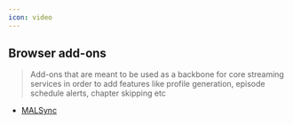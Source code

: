 ```yaml
---
icon: video
---
```


## Browser add-ons

> Add-ons that are meant to be used as a backbone for core streaming services in order to add features like profile generation, episode schedule alerts, chapter skipping etc

- [MALSync](https://malsync.moe/)
